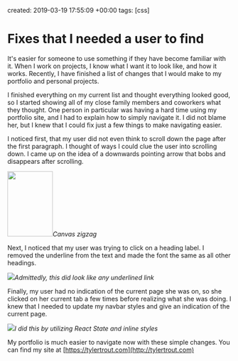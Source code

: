 created: 2019-03-19 17:55:09 +00:00
tags: [css]

# Fixes that I needed a user to find


It's easier for someone to use something if they have become familiar with it. When I work on projects, I know what I want it to look like, and how it works. Recently, I have finished a list of changes that I would make to my portfolio and personal projects.

I finished everything on my current list and thought everything looked good, so I started showing all of my close family members and coworkers what they thought. One person in particular was having a hard time using my portfolio site, and I had to explain how to simply navigate it. I did not blame her, but I knew that I could fix just a few things to make navigating easier.

I noticed first, that my user did not even think to scroll down the page after the first paragraph. I thought of ways I could clue the user into scrolling down. I came up on the idea of a downwards pointing arrow that bobs and disappears after scrolling.

<img alt="" src="https://tylertroutblog.com/wp-content/uploads/2019/03/arrowDown.png" height="147" width="102" />*Canvas zigzag*

Next, I noticed that my user was trying to click on a heading label. I removed the underline from the text and made the font the same as all other headings.

![](https://tylertroutblog.com/wp-content/uploads/2019/03/header.png)*Admittedly, this did look like any underlined link*  

Finally, my user had no indication of the current page she was on, so she clicked on her current tab a few times before realizing what she was doing. I knew that I needed to update my navbar styles and give an indication of the current page.

![](https://tylertroutblog.com/wp-content/uploads/2019/03/navbar.png)*I did this by utilizing React State and inline styles*

My portfolio is much easier to navigate now with these simple changes. You can find my site at [https://tylertrout.com](http://tylertrout.com)

